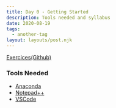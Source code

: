 ```yaml
---
title: Day 0 - Getting Started
description: Tools needed and syllabus
date: 2020-08-19
tags:
  - another-tag
layout: layouts/post.njk
---
```


<a href="{{ 'https://github.com/shailooz/MLTraining/tree/master/Day-0%23%23GettingStarted' | url }}" target="_blank">Exercices(Github)</a>

### Tools Needed
- <a href="{{ 'https://repo.anaconda.com/archive/Anaconda3-2020.07-Windows-x86_64.exe' | url }}" target="_blank">Anaconda</a>
- <a href="{{ 'https://notepad-plus-plus.org/downloads/' | url }}" target="_blank">Notepad++</a>
- <a href="{{ 'https://code.visualstudio.com/' | url }}" target="_blank">VSCode</a>